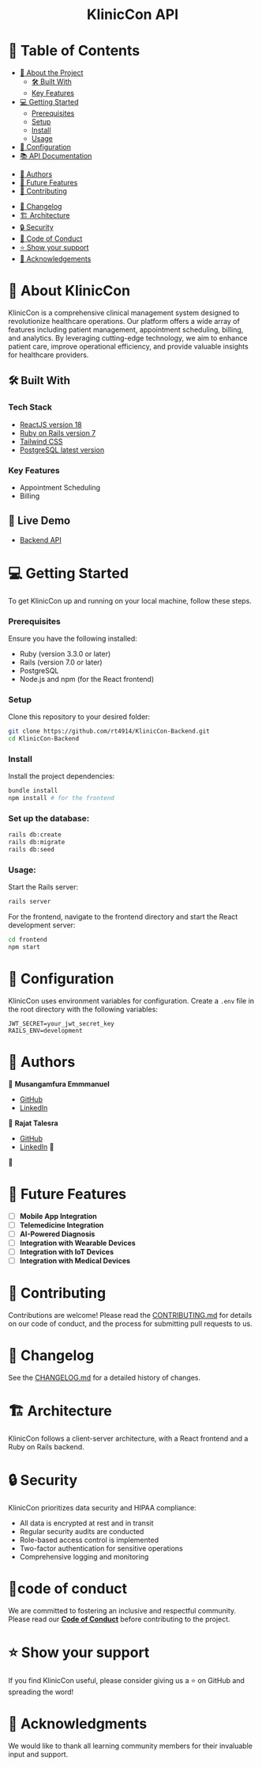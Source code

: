 <a name="readme-top"></a>

<div align="center">
  <!-- <img src="kliniccon_logo.png" alt="KlinicCon Logo" width="200"> -->
  <h1><b>KlinicCon API</b></h1>
</div>

# 📗 Table of Contents

- [📖 About the Project](#about-project)
  - [🛠 Built With](#built-with)
  - [Key Features](#key-features)
  <!-- - [🚀 Live Demo](#live-demo) -->
- [💻 Getting Started](#getting-started)
  - [Prerequisites](#prerequisites)
  - [Setup](#setup)
  - [Install](#install)
  - [Usage](#usage)
- [🔧 Configuration](#configuration)
- [📚 API Documentation](#api-documentation)
<!-- - [🧪 Running Tests](#running-tests)
- [🚀 Deployment](#deployment) -->
- [👥 Authors](#authors)
- [🔭 Future Features](#future-features)
- [🤝 Contributing](#contributing)
<!-- - [❓ FAQ & Troubleshooting](#faq) -->
- [📜 Changelog](#changelog)
- [🏗 Architecture](#architecture)
- [🔒 Security](#security)
- [📜 Code of Conduct](#code-of-conduct)
- [⭐️ Show your support](#support)
- [🙏 Acknowledgements](#acknowledgements)
<!-- - [📝 License](#license) -->

# 📖 About KlinicCon <a name="about-project"></a>

KlinicCon is a comprehensive clinical management system designed to revolutionize healthcare operations. Our platform offers a wide array of features including patient management, appointment scheduling, billing, and analytics. By leveraging cutting-edge technology, we aim to enhance patient care, improve operational efficiency, and provide valuable insights for healthcare providers.

## 🛠 Built With <a name="built-with"></a>

### Tech Stack <a name="tech-stack"></a>

  <ul>
    <li><a href="https://react.dev/">ReactJS version 18</a></li>
    <li><a href="https://rubyonrails.org/">Ruby on Rails version 7</a></li>
    <li><a href="https://tailwindcss.com/">Tailwind CSS</a></li>
    <li><a href="https://www.postgresql.org/">PostgreSQL latest version</a></li>
  </ul>

### Key Features <a name="key-features"></a>

- Appointment Scheduling
- Billing

## 🚀 Live Demo <a name="live-demo"></a>

- [Backend API](https://kliniccon-api.herokuapp.com)

# 💻 Getting Started <a name="getting-started"></a>

To get KlinicCon up and running on your local machine, follow these steps.

### Prerequisites

Ensure you have the following installed:

- Ruby (version 3.3.0 or later)
- Rails (version 7.0 or later)
- PostgreSQL
- Node.js and npm (for the React frontend)

### Setup

Clone this repository to your desired folder:

```sh
git clone https://github.com/rt4914/KlinicCon-Backend.git
cd KlinicCon-Backend
```

### Install

Install the project dependencies:

```sh
bundle install
npm install # for the frontend
```

### Set up the database:

```sh
rails db:create
rails db:migrate
rails db:seed
```

### Usage:

Start the Rails server:

```sh
rails server
```

For the frontend, navigate to the frontend directory and start the React development server:

```sh
cd frontend
npm start
```

# 🔧 Configuration <a name="configuration"></a>

KlinicCon uses environment variables for configuration. Create a `.env` file in the root directory with the following variables:

```
JWT_SECRET=your_jwt_secret_key
RAILS_ENV=development
```

<!-- # 🧪 Running Tests <a name="running-tests"></a>

Run the test suite with:

```sh
rspec
```

For specific test categories:

```sh
rspec ./spec/models
rspec ./spec/controllers
``` -->

<!-- # 🚀 Deployment <a name="deployment"></a>

KlinicCon can be deployed to various cloud platforms. choose your preferred platform and follow their deployment guides. -->

# 👥 Authors <a name="authors"></a>

👤 **Musangamfura Emmmanuel**

- [GitHub](https://github.com/musangamfure)
- [LinkedIn](https://www.linkedin.com/in/musangamfurae)

👤 **Rajat Talesra**

- [GitHub](https://github.com/rt4914)
- [LinkedIn](https://www.linkedin.com/in/rajat-talesra-59068582/)
  👤

👤

# 🔭 Future Features <a name="future-features"></a>

- [ ] **Mobile App Integration**
- [ ] **Telemedicine Integration**
- [ ] **AI-Powered Diagnosis**
- [ ] **Integration with Wearable Devices**
- [ ] **Integration with IoT Devices**
- [ ] **Integration with Medical Devices**

# 🤝 Contributing <a name="contributing"></a>

Contributions are welcome! Please read the [CONTRIBUTING.md](CONTRIBUTING.md) for details on our code of conduct, and the process for submitting pull requests to us.

# 📜 Changelog <a name="changelog"></a>

See the [CHANGELOG.md](CHANGELOG.md) for a detailed history of changes.

# 🏗 Architecture <a name="architecture"></a>

KlinicCon follows a client-server architecture, with a React frontend and a Ruby on Rails backend.

# 🔒 Security <a name="security"></a>

KlinicCon prioritizes data security and HIPAA compliance:

- All data is encrypted at rest and in transit
- Regular security audits are conducted
- Role-based access control is implemented
- Two-factor authentication for sensitive operations
- Comprehensive logging and monitoring

# 📜code of conduct <a name="code-of-conduct"></a>

We are committed to fostering an inclusive and respectful community. Please read our **[Code of Conduct](CODE_OF_CONDUCT.md)** before contributing to the project.

# ⭐️ Show your support <a name="support"></a>

If you find KlinicCon useful, please consider giving us a ⭐️ on GitHub and spreading the word!

# 🤝 Acknowledgments <a name="acknowledgments"></a>

We would like to thank all learning community members for their invaluable input and support.
